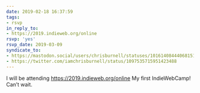 ```yaml
---
date: 2019-02-18 16:37:59
tags:
- rsvp
in_reply_to:
- https://2019.indieweb.org/online
rsvp: 'yes'
rsvp_date: 2019-03-09
syndicate_to:
- https://mastodon.social/users/chrisburnell/statuses/101614084440681519
- https://twitter.com/iamchrisburnell/status/1097535715951423488
---
```


I will be attending <a href="https://2019.indieweb.org/online" rel="external">https://2019.indieweb.org/online</a> My first IndieWebCamp! Can’t wait.
